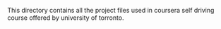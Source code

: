 This directory contains all the project files used in coursera self driving course offered by university of torronto.
